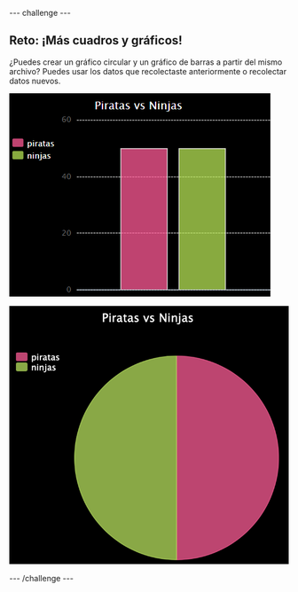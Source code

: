 \--- challenge \---

## Reto: ¡Más cuadros y gráficos!

¿Puedes crear un gráfico circular y un gráfico de barras a partir del mismo archivo? Puedes usar los datos que recolectaste anteriormente o recolectar datos nuevos.

![captura de pantalla](images/pets-pn-bar.png)

![captura de pantalla](images/pets-pn.png)

\--- /challenge \---